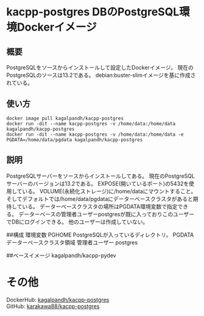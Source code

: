 # kacpp-postgres DBのPostgreSQL環境Dockerイメージ

## 概要
PostgreSQLをソースからインストールして設定したDockerイメージ。
現在のPostgreSQLのソースは13.2である。
debian:buster-slimイメージを基に作成されている。

## 使い方
```shell
docker image pull kagalpandh/kacpp-postgres
docker run -dit --name kacpp-postgres -v /home/data:/home/data kagalpandh/kacpp-postgres
docker run -dit --name kacpp-postgres -v /home/data:/home/data -e PGDATA=/home/data/pgdata kagalpandh/kacpp-postgres
```

## 説明
PostgreSQLサーバーをソースからインストールしてある。
現在のPostgreSQLサーバーのバージョンは13.2である。
EXPOSE(開いているポート)の5432を使用している。
VOLUME(永続化ストレージ)に/home/dataにマウントすること。
そしてデフォルトでは/home/data/pgdataにデーターベースクラスタがあると期待している。
データーベースクラスタの場所はPGDATA環境変数で指定できる。
データーベースの管理者ユーザーpostgresが既に入っておりこのユーザーでDBにログインできる。
他のユーザーは作成していない。

##構成
環境変数
PGHOME  PostgreSQLが入っているディレクトリ。
PGDATA  データーベースクラスタ領域
管理者ユーザー postgres

##ベースイメージ
kagalpandh/kacpp-pydev

# その他
DockerHub: [kagalpandh/kacpp-postgres](https://hub.docker.com/repository/docker/kagalpandh/kacpp-postgres)<br />
GitHub: [karakawa88/kacpp-postgres](https://github.com/karakawa88/kacpp-postgres)

